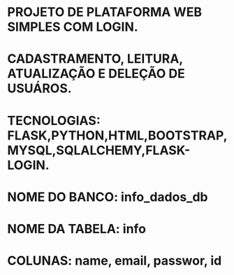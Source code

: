 # PROJETO DE PLATAFORMA WEB SIMPLES COM LOGIN.
# CADASTRAMENTO, LEITURA, ATUALIZAÇÃO E DELEÇÃO DE USUÁROS.
# TECNOLOGIAS: FLASK,PYTHON,HTML,BOOTSTRAP,MYSQL,SQLALCHEMY,FLASK-LOGIN.
# NOME DO BANCO: info_dados_db
# NOME DA TABELA: info
# COLUNAS: name, email, passwor, id